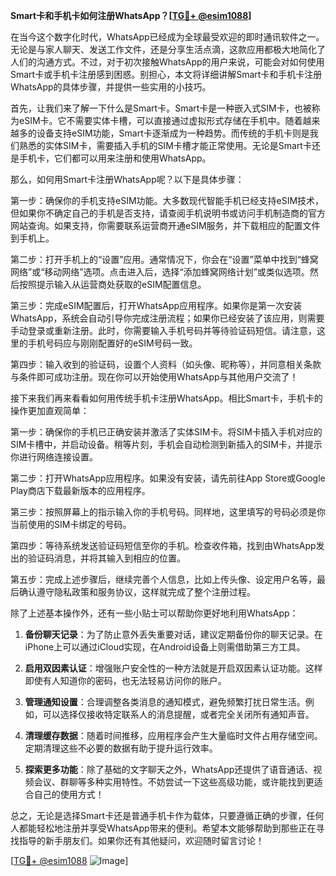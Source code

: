 **Smart卡和手机卡如何注册WhatsApp？[[TG💪+ @esim1088](https://t.me/s/esim1088)]**

在当今这个数字化时代，WhatsApp已经成为全球最受欢迎的即时通讯软件之一。无论是与家人聊天、发送工作文件，还是分享生活点滴，这款应用都极大地简化了人们的沟通方式。不过，对于初次接触WhatsApp的用户来说，可能会对如何使用Smart卡或手机卡注册感到困惑。别担心，本文将详细讲解Smart卡和手机卡注册WhatsApp的具体步骤，并提供一些实用的小技巧。

首先，让我们来了解一下什么是Smart卡。Smart卡是一种嵌入式SIM卡，也被称为eSIM卡。它不需要实体卡槽，可以直接通过虚拟形式存储在手机中。随着越来越多的设备支持eSIM功能，Smart卡逐渐成为一种趋势。而传统的手机卡则是我们熟悉的实体SIM卡，需要插入手机的SIM卡槽才能正常使用。无论是Smart卡还是手机卡，它们都可以用来注册和使用WhatsApp。

那么，如何用Smart卡注册WhatsApp呢？以下是具体步骤：

第一步：确保你的手机支持eSIM功能。大多数现代智能手机已经支持eSIM技术，但如果你不确定自己的手机是否支持，请查阅手机说明书或访问手机制造商的官方网站查询。如果支持，你需要联系运营商开通eSIM服务，并下载相应的配置文件到手机上。

第二步：打开手机上的“设置”应用。通常情况下，你会在“设置”菜单中找到“蜂窝网络”或“移动网络”选项。点击进入后，选择“添加蜂窝网络计划”或类似选项。然后按照提示输入从运营商处获取的eSIM配置信息。

第三步：完成eSIM配置后，打开WhatsApp应用程序。如果你是第一次安装WhatsApp，系统会自动引导你完成注册流程；如果你已经安装了该应用，则需要手动登录或重新注册。此时，你需要输入手机号码并等待验证码短信。请注意，这里的手机号码应与刚刚配置好的eSIM号码一致。

第四步：输入收到的验证码，设置个人资料（如头像、昵称等），并同意相关条款与条件即可成功注册。现在你可以开始使用WhatsApp与其他用户交流了！

接下来我们再来看看如何用传统手机卡注册WhatsApp。相比Smart卡，手机卡的操作更加直观简单：

第一步：确保你的手机已正确安装并激活了实体SIM卡。将SIM卡插入手机对应的SIM卡槽中，并启动设备。稍等片刻，手机会自动检测到新插入的SIM卡，并提示你进行网络连接设置。

第二步：打开WhatsApp应用程序。如果没有安装，请先前往App Store或Google Play商店下载最新版本的应用程序。

第三步：按照屏幕上的指示输入你的手机号码。同样地，这里填写的号码必须是你当前使用的SIM卡绑定的号码。

第四步：等待系统发送验证码短信至你的手机。检查收件箱，找到由WhatsApp发出的验证码消息，并将其输入到相应的位置。

第五步：完成上述步骤后，继续完善个人信息，比如上传头像、设定用户名等，最后确认遵守隐私政策和服务协议，这样就完成了整个注册过程。

除了上述基本操作外，还有一些小贴士可以帮助你更好地利用WhatsApp：

1. **备份聊天记录**：为了防止意外丢失重要对话，建议定期备份你的聊天记录。在iPhone上可以通过iCloud实现，在Android设备上则需借助第三方工具。

2. **启用双因素认证**：增强账户安全性的一种方法就是开启双因素认证功能。这样即使有人知道你的密码，也无法轻易访问你的账户。

3. **管理通知设置**：合理调整各类消息的通知模式，避免频繁打扰日常生活。例如，可以选择仅接收特定联系人的消息提醒，或者完全关闭所有通知声音。

4. **清理缓存数据**：随着时间推移，应用程序会产生大量临时文件占用存储空间。定期清理这些不必要的数据有助于提升运行效率。

5. **探索更多功能**：除了基础的文字聊天之外，WhatsApp还提供了语音通话、视频会议、群聊等多种实用特性。不妨尝试一下这些高级功能，或许能找到更适合自己的使用方式！

总之，无论是选择Smart卡还是普通手机卡作为载体，只要遵循正确的步骤，任何人都能轻松地注册并享受WhatsApp带来的便利。希望本文能够帮助到那些正在寻找指导的新手朋友们。如果你还有其他疑问，欢迎随时留言讨论！

[[TG💪+ @esim1088](https://t.me/s/esim1088) ![Image](https://i.postimg.cc/4NQfJmqS/Snipaste-2025-05-13-00-14-12.png)]